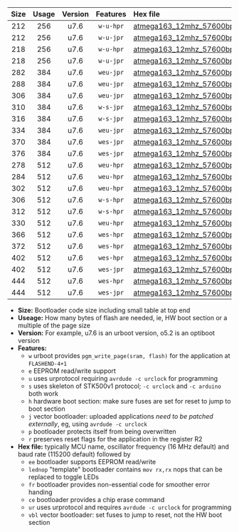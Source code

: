 |Size|Usage|Version|Features|Hex file|
|:-:|:-:|:-:|:-:|:--|
|212|256|u7.6|`w-u-hpr`|[atmega163_12mhz_57600bps_ur.hex](https://raw.githubusercontent.com/stefanrueger/urboot/main/atmega163_12mhz_57600bps_ur.hex)|
|212|256|u7.6|`w-u-jpr`|[atmega163_12mhz_57600bps_ur_vbl.hex](https://raw.githubusercontent.com/stefanrueger/urboot/main/atmega163_12mhz_57600bps_ur_vbl.hex)|
|218|256|u7.6|`w-u-hpr`|[atmega163_12mhz_57600bps_lednop_ur.hex](https://raw.githubusercontent.com/stefanrueger/urboot/main/atmega163_12mhz_57600bps_lednop_ur.hex)|
|218|256|u7.6|`w-u-jpr`|[atmega163_12mhz_57600bps_lednop_ur_vbl.hex](https://raw.githubusercontent.com/stefanrueger/urboot/main/atmega163_12mhz_57600bps_lednop_ur_vbl.hex)|
|282|384|u7.6|`weu-jpr`|[atmega163_12mhz_57600bps_ee_ur_vbl.hex](https://raw.githubusercontent.com/stefanrueger/urboot/main/atmega163_12mhz_57600bps_ee_ur_vbl.hex)|
|288|384|u7.6|`weu-jpr`|[atmega163_12mhz_57600bps_ee_lednop_ur_vbl.hex](https://raw.githubusercontent.com/stefanrueger/urboot/main/atmega163_12mhz_57600bps_ee_lednop_ur_vbl.hex)|
|306|384|u7.6|`weu-jpr`|[atmega163_12mhz_57600bps_ee_lednop_fr_ur_vbl.hex](https://raw.githubusercontent.com/stefanrueger/urboot/main/atmega163_12mhz_57600bps_ee_lednop_fr_ur_vbl.hex)|
|310|384|u7.6|`w-s-jpr`|[atmega163_12mhz_57600bps_vbl.hex](https://raw.githubusercontent.com/stefanrueger/urboot/main/atmega163_12mhz_57600bps_vbl.hex)|
|316|384|u7.6|`w-s-jpr`|[atmega163_12mhz_57600bps_lednop_vbl.hex](https://raw.githubusercontent.com/stefanrueger/urboot/main/atmega163_12mhz_57600bps_lednop_vbl.hex)|
|334|384|u7.6|`weu-jpr`|[atmega163_12mhz_57600bps_ee_lednop_fr_ce_ur_vbl.hex](https://raw.githubusercontent.com/stefanrueger/urboot/main/atmega163_12mhz_57600bps_ee_lednop_fr_ce_ur_vbl.hex)|
|370|384|u7.6|`wes-jpr`|[atmega163_12mhz_57600bps_ee_vbl.hex](https://raw.githubusercontent.com/stefanrueger/urboot/main/atmega163_12mhz_57600bps_ee_vbl.hex)|
|376|384|u7.6|`wes-jpr`|[atmega163_12mhz_57600bps_ee_lednop_vbl.hex](https://raw.githubusercontent.com/stefanrueger/urboot/main/atmega163_12mhz_57600bps_ee_lednop_vbl.hex)|
|278|512|u7.6|`weu-hpr`|[atmega163_12mhz_57600bps_ee_ur.hex](https://raw.githubusercontent.com/stefanrueger/urboot/main/atmega163_12mhz_57600bps_ee_ur.hex)|
|284|512|u7.6|`weu-hpr`|[atmega163_12mhz_57600bps_ee_lednop_ur.hex](https://raw.githubusercontent.com/stefanrueger/urboot/main/atmega163_12mhz_57600bps_ee_lednop_ur.hex)|
|302|512|u7.6|`weu-hpr`|[atmega163_12mhz_57600bps_ee_lednop_fr_ur.hex](https://raw.githubusercontent.com/stefanrueger/urboot/main/atmega163_12mhz_57600bps_ee_lednop_fr_ur.hex)|
|306|512|u7.6|`w-s-hpr`|[atmega163_12mhz_57600bps.hex](https://raw.githubusercontent.com/stefanrueger/urboot/main/atmega163_12mhz_57600bps.hex)|
|312|512|u7.6|`w-s-hpr`|[atmega163_12mhz_57600bps_lednop.hex](https://raw.githubusercontent.com/stefanrueger/urboot/main/atmega163_12mhz_57600bps_lednop.hex)|
|330|512|u7.6|`weu-hpr`|[atmega163_12mhz_57600bps_ee_lednop_fr_ce_ur.hex](https://raw.githubusercontent.com/stefanrueger/urboot/main/atmega163_12mhz_57600bps_ee_lednop_fr_ce_ur.hex)|
|366|512|u7.6|`wes-hpr`|[atmega163_12mhz_57600bps_ee.hex](https://raw.githubusercontent.com/stefanrueger/urboot/main/atmega163_12mhz_57600bps_ee.hex)|
|372|512|u7.6|`wes-hpr`|[atmega163_12mhz_57600bps_ee_lednop.hex](https://raw.githubusercontent.com/stefanrueger/urboot/main/atmega163_12mhz_57600bps_ee_lednop.hex)|
|402|512|u7.6|`wes-hpr`|[atmega163_12mhz_57600bps_ee_lednop_fr.hex](https://raw.githubusercontent.com/stefanrueger/urboot/main/atmega163_12mhz_57600bps_ee_lednop_fr.hex)|
|402|512|u7.6|`wes-jpr`|[atmega163_12mhz_57600bps_ee_lednop_fr_vbl.hex](https://raw.githubusercontent.com/stefanrueger/urboot/main/atmega163_12mhz_57600bps_ee_lednop_fr_vbl.hex)|
|444|512|u7.6|`wes-hpr`|[atmega163_12mhz_57600bps_ee_lednop_fr_ce.hex](https://raw.githubusercontent.com/stefanrueger/urboot/main/atmega163_12mhz_57600bps_ee_lednop_fr_ce.hex)|
|444|512|u7.6|`wes-jpr`|[atmega163_12mhz_57600bps_ee_lednop_fr_ce_vbl.hex](https://raw.githubusercontent.com/stefanrueger/urboot/main/atmega163_12mhz_57600bps_ee_lednop_fr_ce_vbl.hex)|

- **Size:** Bootloader code size including small table at top end
- **Useage:** How many bytes of flash are needed, ie, HW boot section or a multiple of the page size
- **Version:** For example, u7.6 is an urboot version, o5.2 is an optiboot version
- **Features:**
  + `w` urboot provides `pgm_write_page(sram, flash)` for the application at `FLASHEND-4+1`
  + `e` EEPROM read/write support
  + `u` uses urprotocol requiring `avrdude -c urclock` for programming
  + `s` uses skeleton of STK500v1 protocol; `-c urclock` and `-c arduino` both work
  + `h` hardware boot section: make sure fuses are set for reset to jump to boot section
  + `j` vector bootloader: uploaded applications *need to be patched externally*, eg, using `avrdude -c urclock`
  + `p` bootloader protects itself from being overwritten
  + `r` preserves reset flags for the application in the register R2
- **Hex file:** typically MCU name, oscillator frequency (16 MHz default) and baud rate (115200 default) followed by
  + `ee` bootloader supports EEPROM read/write
  + `lednop` "template" bootloader contains `mov rx,rx` nops that can be replaced to toggle LEDs
  + `fr` bootloader provides non-essential code for smoother error handing
  + `ce` bootloader provides a chip erase command
  + `ur` uses urprotocol and requires `avrdude -c urclock` for programming
  + `vbl` vector bootloader: set fuses to jump to reset, not the HW boot section
